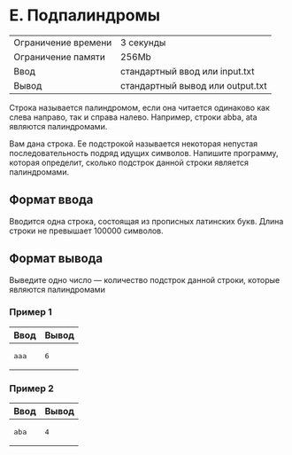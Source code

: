    <div class="header">
      <h1 class="title">E. Подпалиндромы</h1>
      <table>
         <tbody><tr class="time-limit">
            <td class="property-title">Ограничение времени</td>
            <td>3&nbsp;секунды</td>
         </tr>
         <tr class="memory-limit">
            <td class="property-title">Ограничение памяти</td>
            <td>256Mb</td>
         </tr>
         <tr class="input-file">
            <td class="property-title">Ввод</td>
            <td colspan="1">стандартный ввод или input.txt</td>
         </tr>
         <tr class="output-file">
            <td class="property-title">Вывод</td>
            <td colspan="1">стандартный вывод или output.txt</td>
         </tr>
      </tbody></table>
   </div>
   <div class="legend"><span style="">
         <p>Строка называется палиндромом, если она читается одинаково как слева направо, так и справа налево. Например, строки abba,
            ata являются палиндромами.
         </p></span><p>Вам дана строка. Ее подстрокой называется некоторая непустая последовательность подряд идущих символов. Напишите программу,
         которая определит, сколько подстрок данной строки является палиндромами.
      </p>
   </div>
   <h2>Формат ввода</h2>
   <div class="input-specification"><span style="">
         <p>Вводится одна строка, состоящая из прописных латинских букв. Длина строки не превышает 100000 символов.</p></span></div>
   <h2>Формат вывода</h2>
   <div class="output-specification"><span style="">
         <p>Выведите одно число — количество подстрок данной строки, которые являются палиндромами</p></span></div>
   <h3>Пример 1</h3>
   <table class="sample-tests">
      <thead>
         <tr>
            <th>Ввод</th>
            <th>Вывод</th>
         </tr>
      </thead>
      <tbody>
         <tr>
            <td><pre>aaa
</pre></td>
            <td><pre>6
</pre></td>
         </tr>
      </tbody>
   </table>
   <h3>Пример 2</h3>
   <table class="sample-tests">
      <thead>
         <tr>
            <th>Ввод</th>
            <th>Вывод</th>
         </tr>
      </thead>
      <tbody>
         <tr>
            <td><pre>aba
</pre></td>
            <td><pre>4
</pre></td>
         </tr>
      </tbody>
   </table>
